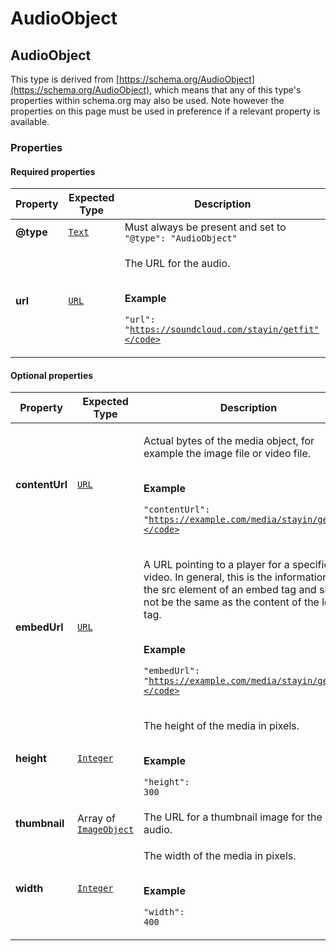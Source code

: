 # AudioObject

## AudioObject

This type is derived from [https://schema.org/AudioObject](https://schema.org/AudioObject), which means that any of this type's properties within schema.org may also be used. Note however the properties on this page must be used in preference if a relevant property is available.

### **Properties**

#### **Required properties**

| Property  | Expected Type                     | Description                                                                                                                       |
| --------- | --------------------------------- | --------------------------------------------------------------------------------------------------------------------------------- |
| **@type** | [`Text`](https://schema.org/Text) | Must always be present and set to `"@type": "AudioObject"`                                                                        |
| **url**   | [`URL`](https://schema.org/URL)   | <p>The URL for the audio.</p><p><br><strong>Example</strong></p><p><code>"url": "https://soundcloud.com/stayin/getfit"</code></p> |

#### **Optional properties**

| Property       | Expected Type                                                                          | Description                                                                                                                                                                                                                                                                                          |
| -------------- | -------------------------------------------------------------------------------------- | ---------------------------------------------------------------------------------------------------------------------------------------------------------------------------------------------------------------------------------------------------------------------------------------------------- |
| **contentUrl** | [`URL`](https://schema.org/URL)                                                        | <p>Actual bytes of the media object, for example the image file or video file.</p><p><br><strong>Example</strong></p><p><code>"contentUrl": "https://example.com/media/stayin/getfit"</code></p>                                                                                                     |
| **embedUrl**   | [`URL`](https://schema.org/URL)                                                        | <p>A URL pointing to a player for a specific video. In general, this is the information in the src element of an embed tag and should not be the same as the content of the loc tag.</p><p><br><strong>Example</strong></p><p><code>"embedUrl": "https://example.com/media/stayin/getfit"</code></p> |
| **height**     | [`Integer`](https://schema.org/Integer)                                                | <p>The height of the media in pixels.</p><p><br><strong>Example</strong></p><p><code>"height": 300</code></p>                                                                                                                                                                                        |
| **thumbnail**  | Array of [`ImageObject`](https://developer.openactive.io/data-model/types/imageobject) | The URL for a thumbnail image for the audio.                                                                                                                                                                                                                                                         |
| **width**      | [`Integer`](https://schema.org/Integer)                                                | <p>The width of the media in pixels.</p><p><br><strong>Example</strong></p><p><code>"width": 400</code></p>                                                                                                                                                                                          |

